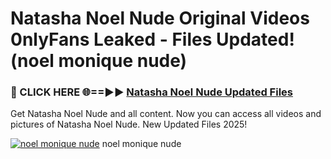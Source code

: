 # Natasha Noel Nude Original Videos 0nlyFans Leaked - Files Updated! (noel monique nude)

<h3>🔴 CLICK HERE 🌐==►► <a href="https://tinyurl.com/2p9ay9w9" rel="nofollow">Natasha Noel Nude Updated Files</a></h3>

Get Natasha Noel Nude and all content. Now you can access all videos and pictures of Natasha Noel Nude. New Updated Files 2025!

[![noel monique nude](https://i.imgur.com/KQgVmj3.gif)](https://tinyurl.com/2p9ay9w9)
noel monique nude